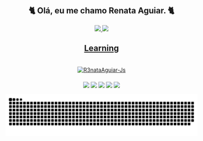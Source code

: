 ## <div align="center">  🐈 Olá, eu me chamo Renata Aguiar. 🐈
     
      
          
          
          
<div align="center">
    

  
  <div align="center">
  <a href="https://github.com/R3nataAguiar"><img height="150em" src="https://github-readme-stats.vercel.app/api?username=R3nataAguiar&show_icons=true&theme=synthwave&include_all_commits=true&count_private=true"/> 
   <img height="150em" src="https://github-readme-stats.vercel.app/api/top-langs/?username=R3nataAguiar&layout=compact&langs_count=16&theme=synthwave"/>
       
  
   ## <div align="center"> Learning
  <div style="display: inline_block"><br>
       <img align="center" alt="R3nataAguiar-Js" <img align="center" alt="R3nataAguiar-Js" height="50" width="60" src="https://cdn.jsdelivr.net/gh/devicons/devicon/icons/java/java-original-wordmark.svg"/> 
     </div>
       
       
###
      
   <a href="https://open.spotify.com/user/renata_aguiar?si=Qd2d2SE0R-a2NiK0wf7gfA" target="_blank"><img src="https://img.shields.io/badge/Spotify-1ED760?&style=for-the-badge&logo=spotify&logoColor=white" target="_blank"></a> 
   <a href="https://renataaguiar034@gmail.com" target="_blank"> <img src="https://img.shields.io/badge/Gmail-D14836?style=for-the-badge&logo=gmail&logoColor=white" target="_blank"></a> 
   <a href="https://www.facebook.com/renata.p.deaguiar/" target="_blank"> <img src="https://img.shields.io/badge/Facebook-1877F2?style=for-the-badge&logo=facebook&logoColor=white" target="_blank"></a> 
   <a href="https://www.instagram.com/renatascarlet/" target="_blank"><img src="https://img.shields.io/badge/Instagram-E4405F?style=for-the-badge&logo=instagram&logoColor=white" target="_blank"></a>
    <a href="https://www.linkedin.com/in/renata-aguiar-2849ab2a4/" target="_blank"><img src="https://img.shields.io/badge/LinkedIn-0077B5?style=for-the-badge&logo=linkedin&logoColor=white" target="_blank"></a>
   
   
  <div>

  <picture>
<source media="(prefers-color-scheme: dark)" srcset="https://raw.githubusercontent.com/R3nataAguiar/R3nataAguiar/output/github-contribution-grid-snake-dark.svg">
<source media="(prefers-color-scheme: light)" srcset="https://raw.githubusercontent.com/R3nataAguiar/R3nataAguiar/output/github-contribution-grid-snake.svg">
<img alt="github contribution grid snake animation" src="https://raw.githubusercontent.com/R3nataAguiar/R3nataAguiar/output/github-contribution-grid-snake.svg">
</picture>
  
       
